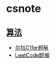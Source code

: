 # csnote

## [算法](算法/README.md)
- [剑指Offer题解](算法/剑指Offer题解/README.md)
- [LeetCode题解](算法/LeetCode题解/README.md)

